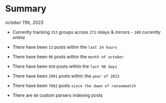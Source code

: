 
# Summary
_october 11th, 2023_

- Currently tracking `153` groups across `271` relays & mirrors - _`100` currently online_

- There have been `13` posts within the `last 24 hours`

- There have been `96` posts within the `month of october`

- There have been `850` posts within the `last 90 days`

- There have been `2991` posts within the `year of 2023`

- There have been `7682` posts `since the dawn of ransomwatch`

- There are `80` custom parsers indexing posts
